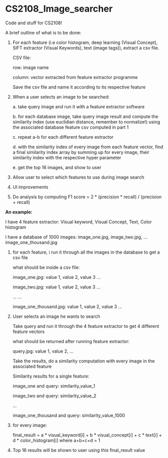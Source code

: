 # CS2108_Image_searcher
Code and stuff for CS2108!

A brief outline of what is to be done:

 1. For each feature (i.e color histogram, deep learning (Visual Concept), SIFT extractor (Visual Keywords), text (image tags)),
    extract a csv file. 
    
    CSV file:
    
    row: image name
    
    column: vector extracted from feature extractor programme
   
    Save the csv file and name it according to its respective feature
    
 2. When a user selects an image to be searched:

      a. take query image and run it with a feature extractor software
      
      b. for each database image, take query image result and compute the similarity index (use euclidian distance, remember to normalize!) using the associated database feature csv computed in part 1
      
      c. repeat a-b for each different feature extractor
      
      d. with the similarity index of every image from each feature vector, find a final similarity index array by summing up
         for every image, their similarity index with the respective hyper parameter
         
      e. get the top 16 images, and show to user

 3. Allow user to select which features to use during image search

 4. UI improvements
 
 5. Do analysis by computing F1 score = 2 * (precision * recall) / (precision + recall) 
  
  <b>An example:</b>
  
  I have 4 feature extractor: Visual keyword, Visual Concept, Text, Color histogram
  
  I have a database of 1000 images: image_one.jpg, image_two.jpg, ... image_one_thousand.jpg
  
  1. for each feature, i run it through all the images in the database to get a csv file
     
     what should be inside a csv file:
     
     image_one.jpg:    value 1, value 2, value 3 ...
     
     image_two.jpg:    value 1, value 2, value 3 ...
     
     ...              ...
     
     image_one_thousand.jpg:   value 1, value 2, value 3 ...
  
  2. User selects an image he wants to search
  
     Take query and run it through the 4 feature extractor to get 4 different feature vectors
     
     what should be returned after running feature extractor:
     
     query.jpg:    value 1, value 2, ...
     
     Take the results, do a similarity computation with every image in the associated feature
     
     Similarity results for a single feature:
     
     image_one and query:    similarity_value_1
     
     image_two and query:    similarity_value_2

     ...

     image_one_thousand and query:    similarity_value_1000
  
  3. for every image:
  
     final_result = a * visual_keyword[i] + b * visual_concept[i] + c * text[i] + d * color_histogram[i]
     where a+b+c+d = 1
     
  4. Top 16 results will be shown to user using this final_result value
